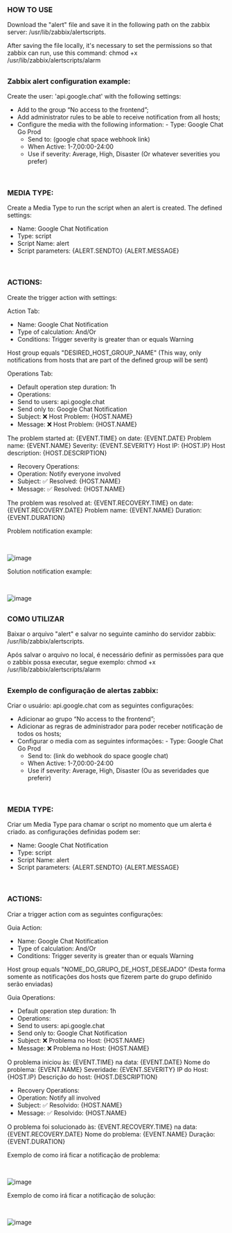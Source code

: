 ### HOW TO USE

Download the "alert" file and save it in the following path on the zabbix server: /usr/lib/zabbix/alertscripts. <br>

After saving the file locally, it's necessary to set the permissions so that zabbix can run, use this command: chmod +x /usr/lib/zabbix/alertscripts/alarm

##

### Zabbix alert configuration example:

Create the user: 'api.google.chat' with the following settings:

- Add to the group “No access to the frontend”;
- Add administrator rules to be able to receive notification from all hosts;
- Configure the media with the following information:
   - Type: Google Chat Go Prod
   - Send to: (google chat space webhook link)
   - When Active: 1-7,00:00-24:00
   - Use if severity: Average, High, Disaster (Or whatever severities you prefer)

<br>

### MEDIA TYPE:

Create a Media Type to run the script when an alert is created. The defined settings:

- Name: Google Chat Notification
- Type: script
- Script Name: alert
- Script parameters: {ALERT.SENDTO}
{ALERT.MESSAGE}

<br>

### ACTIONS:

Create the trigger action with settings:

Action Tab:
- Name: Google Chat Notification
- Type of calculation: And/Or
- Conditions: Trigger severity is greater than or equals Warning

Host group equals "DESIRED_HOST_GROUP_NAME" (This way, only notifications from hosts that are part of the defined group will be sent)

Operations Tab:

- Default operation step duration: 1h
- Operations:
- Send to users: api.google.chat
- Send only to: Google Chat Notification
- Subject: ❌ Host Problem: {HOST.NAME}
- Message: ❌ Host Problem: {HOST.NAME}

The problem started at: {EVENT.TIME} on date: {EVENT.DATE}
Problem name: {EVENT.NAME}
Severity: {EVENT.SEVERITY}
Host IP: {HOST.IP}
Host description: {HOST.DESCRIPTION}

- Recovery Operations:
- Operation: Notify everyone involved
- Subject: ✅ Resolved: {HOST.NAME}
- Message: ✅ Resolved: {HOST.NAME}

The problem was resolved at: {EVENT.RECOVERY.TIME} on date: {EVENT.RECOVERY.DATE}
Problem name: {EVENT.NAME}
Duration: {EVENT.DURATION}

Problem notification example:

<br>

![image](https://github.com/douglastaylorb/alert-googlechat-zabbix-go/assets/78963489/421ebcd8-4d43-4817-abf4-076e7dea75ef)


Solution notification example:

<br>

![image](https://github.com/douglastaylorb/alert-googlechat-zabbix-go/assets/78963489/df16b621-2fcf-47bb-bafa-71e2828fa524)

##

##

### COMO UTILIZAR

Baixar o arquivo "alert" e salvar no seguinte caminho do servidor zabbix: /usr/lib/zabbix/alertscripts. <br>

Após salvar o arquivo no local, é necessário definir as permissões para que o zabbix possa executar, segue exemplo: chmod +x /usr/lib/zabbix/alertscripts/alarm

##


### Exemplo de configuração de alertas zabbix:

Criar o usuário: api.google.chat com as seguintes configurações:

- Adicionar ao grupo “No access to the frontend”;
- Adicionar as regras de administrador para poder receber notificação de todos os hosts;
- Configurar o media com as seguintes informações:
  - Type: Google Chat Go Prod
  - Send to: (link do webhook do space google chat)
  - When Active: 1-7,00:00-24:00
  - Use if severity: Average, High, Disaster (Ou as severidades que preferir)

<br>

### MEDIA TYPE:

Criar um Media Type para chamar o script no momento que um alerta é criado. as configurações definidas podem ser:

- Name: Google Chat Notification
- Type: script
- Script Name: alert
- Script parameters: {ALERT.SENDTO}
{ALERT.MESSAGE} 

<br>

### ACTIONS:

Criar a trigger action com as seguintes configurações:

Guia Action:
- Name: Google Chat Notification
- Type of calculation: And/Or
- Conditions: Trigger severity is greater than or equals Warning

Host group equals "NOME_DO_GRUPO_DE_HOST_DESEJADO" (Desta forma somente as notificações dos hosts que fizerem parte do grupo definido serão enviadas)

Guia Operations:

- Default operation step duration: 1h
- Operations:
- Send to users: api.google.chat
- Send only to: Google Chat Notification
- Subject: ❌ Problema no Host: {HOST.NAME}
- Message: ❌ Problema no Host: {HOST.NAME}

O problema iniciou às: {EVENT.TIME} na data: {EVENT.DATE}
Nome do problema: {EVENT.NAME}
Severidade: {EVENT.SEVERITY}
IP do Host: {HOST.IP}
Descrição do host: {HOST.DESCRIPTION}

- Recovery Operations:
- Operation: Notify all involved
- Subject: ✅ Resolvido: {HOST.NAME}
- Message: ✅ Resolvido: {HOST.NAME}

O problema foi solucionado às: {EVENT.RECOVERY.TIME} na data: {EVENT.RECOVERY.DATE}
Nome do problema: {EVENT.NAME}
Duração: {EVENT.DURATION}

Exemplo de como irá ficar a notificação de problema:

<br>

![image](https://github.com/douglastaylorb/alert-googlechat-zabbix-go/assets/78963489/421ebcd8-4d43-4817-abf4-076e7dea75ef)

Exemplo de como irá ficar a notificação de solução:

<br>

![image](https://github.com/douglastaylorb/alert-googlechat-zabbix-go/assets/78963489/df16b621-2fcf-47bb-bafa-71e2828fa524)
